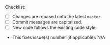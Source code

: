 Checklist:
- [ ] Changes are rebased onto the latest `master`.
- [ ] Commit messages are capitalized.
- [ ] New code follows the existing code style.
- This fixes issue(s) number (if applicable): N/A
